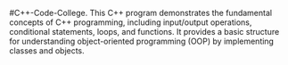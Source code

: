 #C++-Code-College.
This C++ program demonstrates the fundamental concepts of C++ programming, including input/output operations, conditional statements, loops, and functions. It provides a basic structure for understanding object-oriented programming (OOP) by implementing classes and objects.
